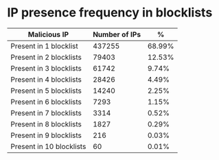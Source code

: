 # IP presence frequency in blocklists
| Malicious IP | Number of IPs | % |
|----|----|----|
| Present in 1 blocklist | 437255 | 68.99% |
| Present in 2 blocklists | 79403 | 12.53% |
| Present in 3 blocklists | 61742 | 9.74% |
| Present in 4 blocklists | 28426 | 4.49% |
| Present in 5 blocklists | 14240 | 2.25% |
| Present in 6 blocklists | 7293 | 1.15% |
| Present in 7 blocklists | 3314 | 0.52% |
| Present in 8 blocklists | 1827 | 0.29% |
| Present in 9 blocklists | 216 | 0.03% |
| Present in 10 blocklists | 60 | 0.01% |
